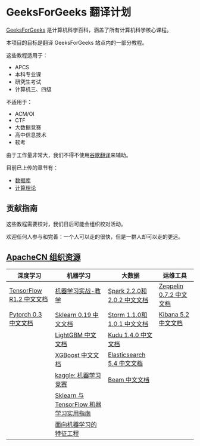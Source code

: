 # GeeksForGeeks 翻译计划

[GeeksForGeeks](https://www.geeksforgeeks.org/) 是计算机科学百科，涵盖了所有计算机科学核心课程。

本项目的目标是翻译 GeeksForGeeks 站点内的一部分教程。

这些教程适用于：

+   APCS
+   本科专业课
+   研究生考试
+   计算机三、四级

不适用于：

+   ACM/OI
+   CTF
+   大数据竞赛
+   高中信息技术
+   软考

由于工作量非常大，我们不得不使用[谷歌翻译](https://translate.google.cn/)来辅助。

目前已上传的章节有：

+   [数据库](docs/zh/db)
+   [计算理论](docs/zh/comp-theory)

## 贡献指南

这些教程需要校对，我们日后可能会组织校对活动。

欢迎任何人参与和完善：一个人可以走的很快，但是一群人却可以走的更远。

## [ApacheCN 组织资源](http://www.apachecn.org/)

| 深度学习 | 机器学习  | 大数据 | 运维工具 |
| --- | --- | --- | --- |
| [TensorFlow R1.2 中文文档](http://cwiki.apachecn.org/pages/viewpage.action?pageId=10030122) | [机器学习实战-教学](https://github.com/apachecn/MachineLearning) | [Spark 2.2.0和2.0.2 中文文档](http://spark.apachecn.org/) | [Zeppelin 0.7.2 中文文档](http://cwiki.apachecn.org/pages/viewpage.action?pageId=10030467) |
| [Pytorch 0.3 中文文档](http://pytorch.apachecn.org) | [Sklearn 0.19 中文文档](http://sklearn.apachecn.org/) | [Storm 1.1.0和1.0.1 中文文档](http://storm.apachecn.org/) | [Kibana 5.2 中文文档](http://cwiki.apachecn.org/pages/viewpage.action?pageId=8159377) |
|  | [LightGBM 中文文档](http://lightgbm.apachecn.org/cn/latest) | [Kudu 1.4.0 中文文档](http://cwiki.apachecn.org/pages/viewpage.action?pageId=10813594) |  |
|  | [XGBoost 中文文档](http://xgboost.apachecn.org/cn/latest)  | [Elasticsearch 5.4 中文文档](http://cwiki.apachecn.org/pages/viewpage.action?pageId=4260364) |
|  | [kaggle: 机器学习竞赛](https://github.com/apachecn/kaggle) | [Beam 中文文档](http://beam.apachecn.org/) |
|  | [Sklearn 与 TensorFlow 机器学习实用指南](https://github.com/apachecn/hands_on_Ml_with_Sklearn_and_TF) |  |
|  | [面向机器学习的特征工程](https://github.com/apachecn/feature-engineering-for-ml-zh) |  |
